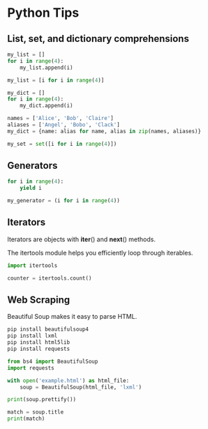 # Python Tips

## List, set, and dictionary comprehensions
```python
my_list = []
for i in range(4):
    my_list.append(i)

my_list = [i for i in range(4)]

my_dict = []
for i in range(4):
    my_dict.append(i)

names = ['Alice', 'Bob', 'Claire']
aliases = ['Angel', 'Bobo', 'Clack']
my_dict = {name: alias for name, alias in zip(names, aliases)}

my_set = set([i for i in range(4)])
```

## Generators
```python
for i in range(4):
    yield i

my_generator = (i for i in range(4))
```

## Iterators
Iterators are objects with __iter__() and __next__() methods.

The itertools module helps you efficiently loop through iterables.

```python
import itertools

counter = itertools.count()
```

## Web Scraping
Beautiful Soup makes it easy to parse HTML.

```bash
pip install beautifulsoup4
pip install lxml
pip install html5lib
pip install requests
```
```python
from bs4 import BeautifulSoup
import requests

with open('example.html') as html_file:
    soup = BeautifulSoup(html_file, 'lxml')

print(soup.prettify())

match = soup.title
print(match)
```
